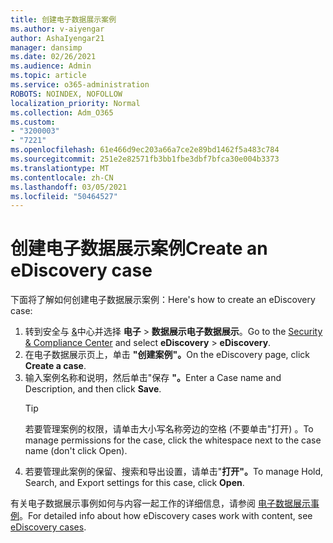 ```yaml
---
title: 创建电子数据展示案例
ms.author: v-aiyengar
author: AshaIyengar21
manager: dansimp
ms.date: 02/26/2021
ms.audience: Admin
ms.topic: article
ms.service: o365-administration
ROBOTS: NOINDEX, NOFOLLOW
localization_priority: Normal
ms.collection: Adm_O365
ms.custom:
- "3200003"
- "7221"
ms.openlocfilehash: 61e466d9ec203a66a7ce2e89bd1462f5a483c784
ms.sourcegitcommit: 251e2e82571fb3bb1fbe3dbf7bfca30e004b3373
ms.translationtype: MT
ms.contentlocale: zh-CN
ms.lasthandoff: 03/05/2021
ms.locfileid: "50464527"
---
```

# <a name="create-an-ediscovery-case"></a><span data-ttu-id="549c2-102">创建电子数据展示案例</span><span class="sxs-lookup"><span data-stu-id="549c2-102">Create an eDiscovery case</span></span>

<span data-ttu-id="549c2-103">下面将了解如何创建电子数据展示案例：</span><span class="sxs-lookup"><span data-stu-id="549c2-103">Here's how to create an eDiscovery case:</span></span>

1. <span data-ttu-id="549c2-104">转到安全与 [&](https://go.microsoft.com/fwlink/p/?linkid=2077143)中心并选择 **电子**  >  **数据展示电子数据展示**。</span><span class="sxs-lookup"><span data-stu-id="549c2-104">Go to the [Security & Compliance Center](https://go.microsoft.com/fwlink/p/?linkid=2077143) and select **eDiscovery** > **eDiscovery**.</span></span>
1. <span data-ttu-id="549c2-105">在电子数据展示页上，单击 **"创建案例"。**</span><span class="sxs-lookup"><span data-stu-id="549c2-105">On the eDiscovery page, click **Create a case**.</span></span>
1. <span data-ttu-id="549c2-106">输入案例名称和说明，然后单击"保存 **"。**</span><span class="sxs-lookup"><span data-stu-id="549c2-106">Enter a Case name and Description, and then click **Save**.</span></span>
    > [!TIP]
    ><span data-ttu-id="549c2-107">若要管理案例的权限，请单击大小写名称旁边的空格 (不要单击"打开) 。</span><span class="sxs-lookup"><span data-stu-id="549c2-107">To manage permissions for the case, click the whitespace next to the case name (don't click Open).</span></span>
1. <span data-ttu-id="549c2-108">若要管理此案例的保留、搜索和导出设置，请单击"**打开"。**</span><span class="sxs-lookup"><span data-stu-id="549c2-108">To manage Hold, Search, and Export settings for this case, click **Open**.</span></span>

<span data-ttu-id="549c2-109">有关电子数据展示事例如何与内容一起工作的详细信息，请参阅 [电子数据展示事例](https://go.microsoft.com/fwlink/?linkid=2101589)。</span><span class="sxs-lookup"><span data-stu-id="549c2-109">For detailed info about how eDiscovery cases work with content, see [eDiscovery cases](https://go.microsoft.com/fwlink/?linkid=2101589).</span></span>
